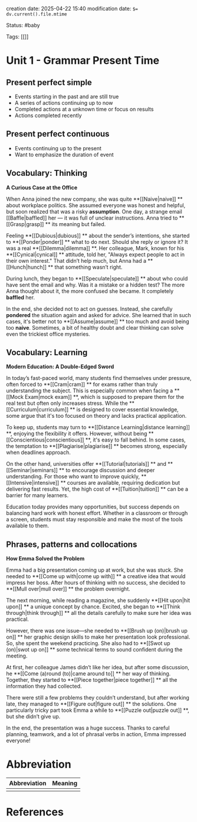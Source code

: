 creation date: 2025-04-22 15:40
modification date: `$= dv.current().file.mtime`

Status: #baby 

Tags: [[]]

# Unit 1 - Grammar Present Time

## Present perfect simple

- Events starting in the past and are still true
- A series of actions continuing up to now
- Completed actions at a unknown time or focus on results
- Actions completed recently

## Present perfect continuous

- Events continuing up to the present
- Want to emphasize the duration of event 

## Vocabulary: Thinking

**A Curious Case at the Office**

When Anna joined the new company, she was quite **[[Naive|naive]] ** about workplace politics. She assumed everyone was honest and helpful, but soon realized that was a risky **assumption**. One day, a strange email [[Baffle|baffled]]  her — it was full of unclear instructions. Anna tried to **[[Grasp|grasp]] ** its meaning but failed.

Feeling **[[Dubious|dubious]] ** about the sender’s intentions, she started to **[[Ponder|ponder]] ** what to do next. Should she reply or ignore it? It was a real **[[Dilemma|dilemma]] **. Her colleague, Mark, known for his **[[Cynical|cynical]] ** attitude, told her, "Always expect people to act in their own interest." That didn’t help much, but Anna had a **[[Hunch|hunch]] ** that something wasn’t right.

During lunch, they began to **[[Speculate|speculate]] ** about who could have sent the email and why. Was it a mistake or a hidden test? The more Anna thought about it, the more confused she became. It completely **baffled** her.

In the end, she decided not to act on guesses. Instead, she carefully **pondered** the situation again and asked for advice. She learned that in such cases, it's better not to **[[Assume|assume]] ** too much and avoid being too **naive**. Sometimes, a bit of healthy doubt and clear thinking can solve even the trickiest office mysteries.

## Vocabulary: Learning

**Modern Education: A Double-Edged Sword**

In today’s fast-paced world, many students find themselves under pressure, often forced to **[[Cram|cram]] ** for exams rather than truly understanding the subject. This is especially common when facing a **[[Mock Exam|mock exam]] **, which is supposed to prepare them for the real test but often only increases stress. While the **[[Curriculum|curriculum]] ** is designed to cover essential knowledge, some argue that it's too focused on theory and lacks practical application.

To keep up, students may turn to **[[Distance Learning|distance learning]] **, enjoying the flexibility it offers. However, without being **[[Conscientious|conscientious]] **, it's easy to fall behind. In some cases, the temptation to **[[Plagiarise|plagiarise]] ** becomes strong, especially when deadlines approach.

On the other hand, universities offer **[[Tutorial|tutorials]] ** and **[[Seminar|seminars]] ** to encourage discussion and deeper understanding. For those who want to improve quickly, **[[Intensive|intensive]] ** courses are available, requiring dedication but delivering fast results. Yet, the high cost of **[[Tuition|tuition]] ** can be a barrier for many learners.

Education today provides many opportunities, but success depends on balancing hard work with honest effort. Whether in a classroom or through a screen, students must stay responsible and make the most of the tools available to them.

## Phrases, patterns and collocations

**How Emma Solved the Problem**

Emma had a big presentation coming up at work, but she was stuck. She needed to **[[Come up with|come up with]] ** a creative idea that would impress her boss. After hours of thinking with no success, she decided to **[[Mull over|mull over]] ** the problem overnight.

The next morning, while reading a magazine, she suddenly **[[Hit upon|hit upon]] ** a unique concept by chance. Excited, she began to **[[Think through|think through]] ** all the details carefully to make sure her idea was practical.

However, there was one issue—she needed to **[[Brush up (on)|brush up on]] ** her graphic design skills to make her presentation look professional. So, she spent the weekend practicing. She also had to **[[Swot up (on)|swot up on]] ** some technical terms to sound confident during the meeting.

At first, her colleague James didn’t like her idea, but after some discussion, he **[[Come (a)round (to)|came around to]] ** her way of thinking. Together, they started to **[[Piece together|piece together]] ** all the information they had collected.

There were still a few problems they couldn’t understand, but after working late, they managed to **[[Figure out|figure out]] ** the solutions. One particularly tricky part took Emma a while to **[[Puzzle out|puzzle out]] **, but she didn’t give up.

In the end, the presentation was a huge success. Thanks to careful planning, teamwork, and a lot of phrasal verbs in action, Emma impressed everyone!




# Abbreviation

| Abbreviation | Meaning |
| ------------ | ------- |
|              |         |

# References
